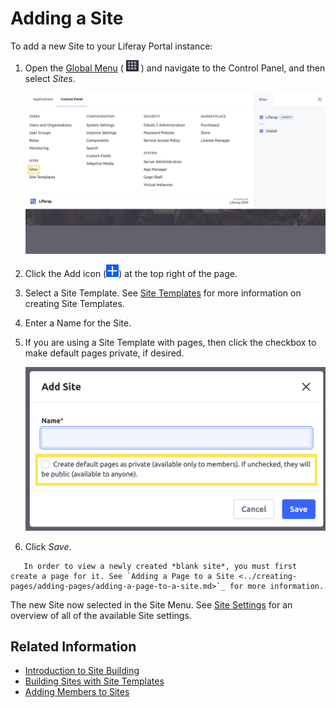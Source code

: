 # Adding a Site

To add a new Site to your Liferay Portal instance:

1. Open the [Global Menu](../../getting-started/navigating-dxp.md) ( ![Global Menu icon](../../images/icon-applications-menu.png) ) and navigate to the Control Panel, and then select *Sites*.

    ![The Sites Control Panel location.](./adding-a-site/images/01.png)

1. Click the Add icon (![Add Site](../../images/icon-add.png)) at the top right of the page.

1. Select a Site Template. See [Site Templates](./building-sites-with-site-templates.md) for more information on creating Site Templates.

1. Enter a Name for the Site.

1. If you are using a Site Template with pages, then click the checkbox to make default pages private, if desired.

    ![The checkbox to populate the Site with private pages instead of public pages is only present for templates with pages.](./adding-a-site/images/02.png)

1. Click *Save*.

```tip::
   In order to view a newly created *blank site*, you must first create a page for it. See `Adding a Page to a Site <../creating-pages/adding-pages/adding-a-page-to-a-site.md>`_ for more information.
```

The new Site now selected in the Site Menu. See [Site Settings](../site_settings.md) for an overview of all of the available Site settings.

## Related Information

* [Introduction to Site Building](../introduction-to-site-building.md)
* [Building Sites with Site Templates](./building-sites-with-site-templates.md)
* [Adding Members to Sites](./site-membership/adding-members-to-sites.md)
